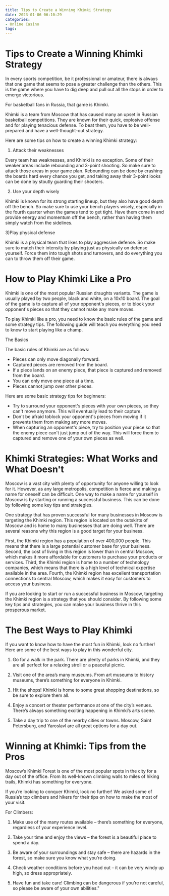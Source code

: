 ```yaml
---
title: Tips to Create a Winning Khimki Strategy 
date: 2023-01-06 06:10:29
categories:
- Online Casino
tags:
---
```



#  Tips to Create a Winning Khimki Strategy 

In every sports competition, be it professional or amateur, there is always that one game that seems to pose a greater challenge than the others. This is the game where you have to dig deep and pull out all the stops in order to emerge victorious.

For basketball fans in Russia, that game is Khimki.

Khimki is a team from Moscow that has caused many an upset in Russian basketball competitions. They are known for their quick, explosive offense and for playing tenacious defense. To beat them, you have to be well-prepared and have a well-thought-out strategy.

Here are some tips on how to create a winning Khimki strategy:

1) Attack their weaknesses

Every team has weaknesses, and Khimki is no exception. Some of their weaker areas include rebounding and 3-point shooting. So make sure to attack those areas in your game plan. Rebounding can be done by crashing the boards hard every chance you get, and taking away their 3-point looks can be done by stoutly guarding their shooters.

2) Use your depth wisely

Khimki is known for its strong starting lineup, but they also have good depth off the bench. So make sure to use your bench players wisely, especially in the fourth quarter when the games tend to get tight. Have them come in and provide energy and momentum off the bench, rather than having them simply watch from the sidelines.

3)Play physical defense

Khimki is a physical team that likes to play aggressive defense. So make sure to match their intensity by playing just as physically on defense yourself. Force them into tough shots and turnovers, and do everything you can to throw them off their game.

#  How to Play Khimki Like a Pro 

Khimki is one of the most popular Russian draughts variants. The game is usually played by two people, black and white, on a 10x10 board. The goal of the game is to capture all of your opponent's pieces, or to block your opponent's pieces so that they cannot make any more moves.

To play Khimki like a pro, you need to know the basic rules of the game and some strategy tips. The following guide will teach you everything you need to know to start playing like a champ.

The Basics 

The basic rules of Khimki are as follows:

- Pieces can only move diagonally forward.
- Captured pieces are removed from the board.
- If a piece lands on an enemy piece, that piece is captured and removed from the board.
- You can only move one piece at a time.
- Pieces cannot jump over other pieces.

Here are some basic strategy tips for beginners:

- Try to surround your opponent's pieces with your own pieces, so they can't move anymore. This will eventually lead to their capture.
- Don't be afraid toblock your opponent's pieces from moving if it prevents them from making any more moves. 
- When capturing an opponent's piece, try to position your piece so that the enemy piece can't just jump out of the way. This will force them to captured and remove one of your own pieces as well.

#  Khimki Strategies: What Works and What Doesn't 

Moscow is a vast city with plenty of opportunity for anyone willing to look for it. However, as any large metropolis, competition is fierce and making a name for oneself can be difficult. One way to make a name for yourself in Moscow is by starting or running a successful business. This can be done by following some key tips and strategies.

One strategy that has proven successful for many businesses in Moscow is targeting the Khimki region. This region is located on the outskirts of Moscow and is home to many businesses that are doing well. There are several reasons why this region is a good target for your business. 

First, the Khimki region has a population of over 400,000 people. This means that there is a large potential customer base for your business. Second, the cost of living in this region is lower than in central Moscow, which makes it more affordable for customers to purchase your products or services. Third, the Khimki region is home to a number of technology companies, which means that there is a high level of technical expertise available in the area. Fourth, the Khimki region has excellent transportation connections to central Moscow, which makes it easy for customers to access your business. 

If you are looking to start or run a successful business in Moscow, targeting the Khimki region is a strategy that you should consider. By following some key tips and strategies, you can make your business thrive in this prosperous market.

#  The Best Ways to Play Khimki 

If you want to know how to have the most fun in Khimki, look no further! Here are some of the best ways to play in this wonderful city.

1. Go for a walk in the park. There are plenty of parks in Khimki, and they are all perfect for a relaxing stroll or a peaceful picnic.

2. Visit one of the area’s many museums. From art museums to history museums, there’s something for everyone in Khimki.

3. Hit the shops! Khimki is home to some great shopping destinations, so be sure to explore them all.

4. Enjoy a concert or theater performance at one of the city’s venues. There’s always something exciting happening in Khimki’s arts scene.

5. Take a day trip to one of the nearby cities or towns. Moscow, Saint Petersburg, and Yaroslavl are all great options for a day out.

#  Winning at Khimki: Tips from the Pros

Moscow’s Khimki Forest is one of the most popular spots in the city for a day out of the office. From its well-known climbing walls to miles of hiking trails, Khimki has something for everyone.

If you’re looking to conquer Khimki, look no further! We asked some of Russia’s top climbers and hikers for their tips on how to make the most of your visit.

For Climbers:

1. Make use of the many routes available – there’s something for everyone, regardless of your experience level.

2. Take your time and enjoy the views – the forest is a beautiful place to spend a day.

3. Be aware of your surroundings and stay safe – there are hazards in the forest, so make sure you know what you’re doing.

4. Check weather conditions before you head out – it can be very windy up high, so dress appropriately.

5. Have fun and take care! Climbing can be dangerous if you’re not careful, so please be aware of your own abilities."